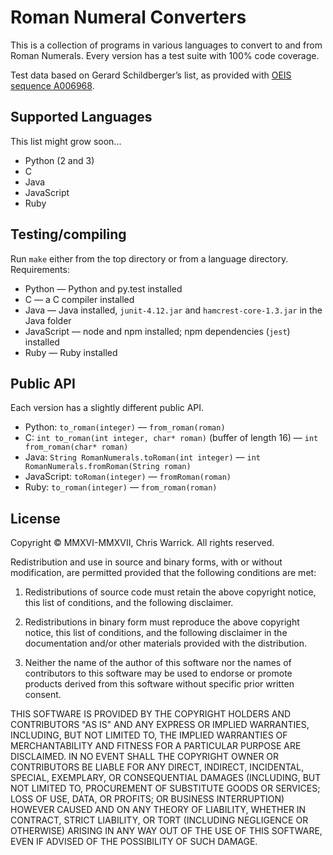 Roman Numeral Converters
========================

This is a collection of programs in various languages to convert to and from
Roman Numerals. Every version has a test suite with 100% code coverage.

Test data based on Gerard Schildberger’s list, as provided with
[OEIS sequence A006968](https://oeis.org/A006968/a006968.txt).

Supported Languages
-------------------

This list might grow soon...

* Python (2 and 3)
* C
* Java
* JavaScript
* Ruby

Testing/compiling
-----------------

Run `make` either from the top directory or from a language directory.
Requirements:

* Python — Python and py.test installed
* C — a C compiler installed
* Java — Java installed, `junit-4.12.jar` and `hamcrest-core-1.3.jar` in the Java folder
* JavaScript — node and npm installed; npm dependencies (`jest`) installed
* Ruby — Ruby installed

Public API
----------

Each version has a slightly different public API.

* Python: `to_roman(integer)` — `from_roman(roman)`
* C: `int to_roman(int integer, char* roman)` (buffer of length 16) — `int from_roman(char* roman)`
* Java: `String RomanNumerals.toRoman(int integer)` — `int RomanNumerals.fromRoman(String roman)`
* JavaScript: `toRoman(integer)` — `fromRoman(roman)`
* Ruby: `to_roman(integer)` — `from_roman(roman)`

License
-------

Copyright © MMXVI-MMXVII, Chris Warrick.
All rights reserved.

Redistribution and use in source and binary forms, with or without
modification, are permitted provided that the following conditions are
met:

1. Redistributions of source code must retain the above copyright
   notice, this list of conditions, and the following disclaimer.

2. Redistributions in binary form must reproduce the above copyright
   notice, this list of conditions, and the following disclaimer in the
   documentation and/or other materials provided with the distribution.

3. Neither the name of the author of this software nor the names of
   contributors to this software may be used to endorse or promote
   products derived from this software without specific prior written
   consent.

THIS SOFTWARE IS PROVIDED BY THE COPYRIGHT HOLDERS AND CONTRIBUTORS
"AS IS" AND ANY EXPRESS OR IMPLIED WARRANTIES, INCLUDING, BUT NOT
LIMITED TO, THE IMPLIED WARRANTIES OF MERCHANTABILITY AND FITNESS FOR
A PARTICULAR PURPOSE ARE DISCLAIMED.  IN NO EVENT SHALL THE COPYRIGHT
OWNER OR CONTRIBUTORS BE LIABLE FOR ANY DIRECT, INDIRECT, INCIDENTAL,
SPECIAL, EXEMPLARY, OR CONSEQUENTIAL DAMAGES (INCLUDING, BUT NOT
LIMITED TO, PROCUREMENT OF SUBSTITUTE GOODS OR SERVICES; LOSS OF USE,
DATA, OR PROFITS; OR BUSINESS INTERRUPTION) HOWEVER CAUSED AND ON ANY
THEORY OF LIABILITY, WHETHER IN CONTRACT, STRICT LIABILITY, OR TORT
(INCLUDING NEGLIGENCE OR OTHERWISE) ARISING IN ANY WAY OUT OF THE USE
OF THIS SOFTWARE, EVEN IF ADVISED OF THE POSSIBILITY OF SUCH DAMAGE.
